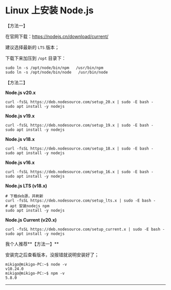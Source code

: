 # Linux 上安装 Node.js

【方法一】

在官网下载：https://nodejs.cn/download/current/

建议选择最新的 `LTS` 版本；

下载下来加压到 `/opt` 目录下：

```shell
sudo ln -s /opt/node/bin/npm   /usr/bin/npm
sudo ln -s /opt/node/bin/node   /usr/bin/node
```

【方法二】

**Node.js v20.x**

```shell
curl -fsSL https://deb.nodesource.com/setup_20.x | sudo -E bash -
sudo apt install -y nodejs
```

**Node.js v19.x**

```shell
curl -fsSL https://deb.nodesource.com/setup_19.x | sudo -E bash -
sudo apt install -y nodejs
```

**Node.js v18.x**

```shell
curl -fsSL https://deb.nodesource.com/setup_18.x | sudo -E bash -
sudo apt install -y nodejs
```

**Node.js v16.x**

```shell
curl -fsSL https://deb.nodesource.com/setup_16.x | sudo -E bash -
sudo apt install -y nodejs
```

**Node.js LTS (v18.x)**

```shell
# 下载deb源，并刷新
curl -fsSL https://deb.nodesource.com/setup_lts.x | sudo -E bash -
# apt 安装nodejs npm
sudo apt install -y nodejs
```

**Node.js Current (v20.x)**

```shell
curl -fsSL https://deb.nodesource.com/setup_current.x | sudo -E bash -
sudo apt install -y nodejs
```

我个人推荐**【方法一】**

安装完之后查看版本，没报错就说明安装好了；

```shell
mikigo@mikigo-PC:~$ node -v
v10.24.0
mikigo@mikigo-PC:~$ npm -v
5.8.0
```

---------------------------------------

